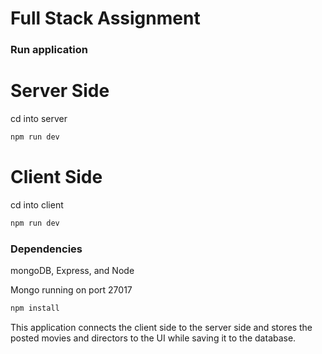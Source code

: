 # Full Stack Assignment

### Run application

# Server Side

cd into server

```bash
npm run dev
```

# Client Side

cd into client

```bash
npm run dev
```

### Dependencies

mongoDB, Express, and Node

Mongo running on port 27017

```bash
npm install
```

This application connects the client side to the server side and stores the posted movies and directors to the UI while saving it to the database.
